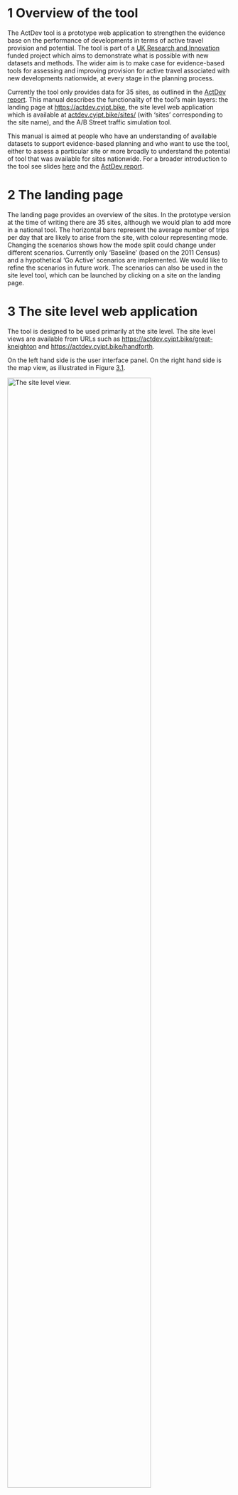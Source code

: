 <!-- Note: edits should be made to the .Rmd version of this file -->

# 1 Overview of the tool

The ActDev tool is a prototype web application to strengthen the
evidence base on the performance of developments in terms of active
travel provision and potential. The tool is part of a [UK Research and
Innovation](https://www.ukri.org/) funded project which aims to
demonstrate what is possible with new datasets and methods. The wider
aim is to make case for evidence-based tools for assessing and improving
provision for active travel associated with new developments nationwide,
at every stage in the planning process.

Currently the tool only provides data for 35 sites, as outlined in the
[ActDev report](https://actdev.cyipt.bike/report/). This manual
describes the functionality of the tool’s main layers: the landing page
at <https://actdev.cyipt.bike>, the site level web application which is
available at
[actdev.cyipt.bike/sites/](https://actdev.cyipt.bike/sites/) (with
‘sites’ corresponding to the site name), and the A/B Street traffic
simulation tool.

This manual is aimed at people who have an understanding of available
datasets to support evidence-based planning and who want to use the
tool, either to assess a particular site or more broadly to understand
the potential of tool that was available for sites nationwide. For a
broader introduction to the tool see slides
[here](https://www.robinlovelace.net/presentations/actdev-slides.html#1)
and the [ActDev report](https://actdev.cyipt.bike/report/).

# 2 The landing page

The landing page provides an overview of the sites. In the prototype
version at the time of writing there are 35 sites, although we would
plan to add more in a national tool. The horizontal bars represent the
average number of trips per day that are likely to arise from the site,
with colour representing mode. Changing the scenarios shows how the mode
split could change under different scenarios. Currently only ‘Baseline’
(based on the 2011 Census) and a hypothetical ‘Go Active’ scenarios are
implemented. We would like to refine the scenarios in future work. The
scenarios can also be used in the site level tool, which can be launched
by clicking on a site on the landing page.

# 3 The site level web application

The tool is designed to be used primarily at the site level. The site
level views are available from URLs such as
<https://actdev.cyipt.bike/great-kneighton> and
<https://actdev.cyipt.bike/handforth>.

On the left hand side is the user interface panel. On the right hand
side is the map view, as illustrated in Figure
<a href="#fig:panels">3.1</a>.

<img src="https://user-images.githubusercontent.com/1825120/110693965-f4390600-81df-11eb-8d7a-c37ea0e23f1f.png" alt="The site level view." width="80%" />
<p class="caption">
Figure 3.1: The site level view.
</p>

Key elements in the user interface panel are:

-   The **site name and description** text in the top left provides
    information on number of dwellings from planning application data
    and the average (median) commute distance for people in the
    surrounding area based on the 2011 Census, a reasonable proxy for
    likely commute distances for future residents unless the site comes
    with substantial on-site employment opportunities.
-   The **scenario button** is used to show how travel patterns could
    change. Clicking the toggle changes the travel behaviour graph to
    show how walking and cycling could grow under a scenario of high
    active travel (see report for details).
-   The **planning application link** which, when available, takes you
    to a web page showing the planning application associated with the
    site.
-   The **view simulation** button, which opens up the A/B Street
    traffic simulation link to show travel behaviour at the level of
    individual agents on the network (see the Traffic simulation section
    below for details).
-   **Key site metrics** are shown with colours ranging from good
    (green) to poor (red) levels from an active travel perspective. The
    levels associated with red/amber/red are shown when the user hovers
    over the text, as shown below (see [issue 51 in the actdev-ui
    repo](https://github.com/cyipt/actdev-ui/issues/51) for details).

![](https://user-images.githubusercontent.com/1825120/110697687-9a870a80-81e4-11eb-9e20-9874a7e2a9c4.png)

-   The **mode split graph** provides an overview of travel patterns
    associated with the site. The coloured bars show the average number
    of trips per day by different modes of travel (walking, cycling, car
    driving are shown currently) for different trip distances, based on
    2011 travel to work data reporting travel behaviour in the
    surrounding area.
-   The **site data** buttons shown the core ActDev layers described in
    the next section.
-   **Site photos** provide a visual impression of the site where
    available.

The key elements of the map element to the right of Figure
<a href="#fig:panels">3.1</a> are:

-   The site boundary, shown in light blue
-   The basemap interface in the bottom left, which allows you select
    alternative maps, e.g. the Satellite basemap to provide an
    indication of road widths.
-   Additional layers, which include the following.
    -   Destinations: this layer shows some key destinations such as
        schools, shops and hospitals in close proximity to the site
    -   Buildings: the buildings on the development site which are
        either taken from OpenStreetMap or simulated when OpenStreetMap
        data is unavailable.
    -   Applications: planning applications from the PlanIt API, which
        gives an indication of how many other large planning
        applications for new dwellings and other developments are
        planned in the surrounding area (see the StreetFocus project for
        more detailed site application data)
    -   Collisions: data on where car crashes and other types of vehicle
        collisions have taken place in the surrounding area
    -   Traffic counts: this layer provides an indication of traffic
        levels on some major roads in the map area

## 3.1 Core ActDev Layers

### 3.1.1 Desire lines

![](https://user-images.githubusercontent.com/1825120/110680868-0d868600-81d1-11eb-9342-62461b222b60.png)

The desire lines layer shows the shortest path between origins on the
site and destinations. The layer can be selected by clicking on the
‘Desire lines’ toggle in the left panel.

The purpose of the layer is to highlight the kind of trips people who
live on the site may want to make. Currently the desire lines only
include 2 types of trip:

-   Commuting trips from the 2011 Census
-   Trips to the nearest town

In future work we plan to increase the number of trip types represented
in the desire line and other travel layers. The other travel layers,
which are based on the desire lines, are the Routes and Route network
layers.

### 3.1.2 Routes

The Routes layer shows routes to destinations represented in the desire
lines layer. There are a number of route options shown in the Routes
drop-down menu:

![](https://user-images.githubusercontent.com/1825120/110682147-876b3f00-81d2-11eb-96e9-b86203ec250e.png)

-   Walking routes, showing likely walking routes according an online
    routing service
-   Cycling - quiet, showing routes that take off road paths and avoid
    busy roads wherever possible
-   Cycling - balanced, showing cycling routes from CycleStreets which
    aim to find a balance between speed and quietness
-   Cycling - fast, direct routes from CycleStreets

### 3.1.3 Route network

The route network shows the same data as the route information but at
the level of individual segments which are typically only a dozen or so
meters in length. The purpose of this layer is to highlight areas on the
network that may have high active travel volumes and places where
interventions may be needed to enable walking and cycling away from busy
roads. This use is well illustrated by comparing the route networks for
Great Kneighton, which has good walking and cycling infrastructure going
to the nearest town vs Handforth, which is surrounded by busy roads, as
illustrated in Figure <a href="#fig:rnet">3.2</a> below.

<img src="https://user-images.githubusercontent.com/1825120/110683382-d9f92b00-81d3-11eb-9ec4-8ac745637762.png" alt="Route network layer for sites Great Kneighton (left) and Handforth (right). Note the predominance of relatively quiet and therefore more cyclable routes in Great Kneighton in blue vs the busy routes that may deter people from walking and particularly cycling on key parts of the route network leading to key destinations in Handforth." width="45%" /><img src="https://user-images.githubusercontent.com/1825120/110683635-27759800-81d4-11eb-83c3-6e5b4ddf224d.png" alt="Route network layer for sites Great Kneighton (left) and Handforth (right). Note the predominance of relatively quiet and therefore more cyclable routes in Great Kneighton in blue vs the busy routes that may deter people from walking and particularly cycling on key parts of the route network leading to key destinations in Handforth." width="45%" />
<p class="caption">
Figure 3.2: Route network layer for sites Great Kneighton (left) and
Handforth (right). Note the predominance of relatively quiet and
therefore more cyclable routes in Great Kneighton in blue vs the busy
routes that may deter people from walking and particularly cycling on
key parts of the route network leading to key destinations in Handforth.
</p>

## 3.2 In site network

The purpose of this layer is to show what the layout of the travel
network is like *in the site boundaries*. This layer depends on the
availability of road data from OSM so is unavailable for sites that have
yet to be built.

## 3.3 Accessibility

This provides an overview of the accessibility of the area directly
surrounding the site, divided up into concentric rings of 1, 3 and 6 km
in radius, with the centrepoint in the centre of the site.

The figure below shows the busyness of the roads in the fast cycle route
network, in zones around Handforth Garden Village.

![](https://user-images.githubusercontent.com/361423/110861560-3af92f80-82b6-11eb-9a49-1725cac32b23.png)

## 3.4 Journey times

This layer presents data from the Department for Transport’s journey
time statistics (JTS) to key destinations.

# 4 Traffic simulation

Clicking on the ‘View simulation’ button in the left panel of the site
level view will open a new tab in your browser showing the site and
surrounding area in the A/B Street traffic simulation software (requires
a modern browser and desktop/laptop computer). The boundaries of this
simulation view are determined by common workplace destinations
associated with the surrounding area and the data in the map is taken
from OpenStreetMap.

Moving around the map in A/B Street works the same as other typical web
maps: click and drag to pan, and zoom with your mouse’s scroll wheel or
touchpad. The view becomes more detailed when you zoom in, showing
individual lanes, intersections, and agents. You can click on these
object to get more information and interact with them.

The simulation starts at 8am, running at 30x real-time speed. The
top-left panel lets you pause, change simulation speed, jump to a
particular time, or rewind to midnight. When you hover over any button,
keyboard shortcuts are shown. Pausing/resuming using the spacebar key is
particularly useful. The color scheme switches automatically at 6am and
6pm to reflect day and night.

The top-right panel lets you switch between the Baseline and Go Active
scenarios. These control the mode split of the people living in the
site. By default, only site residents are simulated, but you can enable
background traffic to simulate people living in the rest of the map and
just outside the map boundaries. This background traffic is synthesized
from 2011 census data.

The top-right panel also has shortcuts for some of the most interesting
tools. You can follow an individual person, which you can also manage by
zooming in and clicking on anybody. You can also open a layer showing
the walking and cycling activity around the map, to determine which
roads are most used by different groups of people. The cycling activity
layer breaks down throughput by roads with some sort of bike-only lane
and not, so you can find areas where bikes may be interacting with cars.
The bottom-right panel has buttons to explore more layers and examine
more data about aggregate trip patterns.

You don’t just passively watch the simulation in A/B Street unfold; you
can modify roads and intersections to try to mitigate some observed
problem. Click edit map in the top-right panel, then zoom in and click
on an individual lane or intersection. You can transform a single lane’s
type, toggling between a general-purpose travel lane, a bike-only lane,
a bus-only lane, street parking (though parking is disabled for the
ActDev simulations), or close the lane for construction. You can also
reverse the direction of a lane, implement traffic calming measures to
control speed, and define low-traffic neighborhoods that don’t allow
through-traffic. Note that changing the width of roads or number of
lanes is not yet supported. Even if a two-way cycletrack would
physically fit in the space that one driving lane takes, you cannot yet
model this type of change. This is future work.

For intersections, you can toggle stop signs to control which road has
right-of-way, and modify traffic signals in great detail, adjusting
timing and changing the movements protected and permitted by each stage
of the signal.

The simulations in A/B Street are deterministic, given the same traffic
scenario and set of map edits. This means that when you make a few edits
to the map, you can precisely compare the effects on individual people
and in aggregate. Once you’re running the simulation with some map
edits, clicking individual people, roads, intersections, and checking
the trip aggregates in the “more data” section will show a comparison
with the baseline of no map edits. Note that mode choice does not change
as a function of your edits; as many people will continue to drive, no
matter how much you improve the bike network. You can use the baseline
and go active scenarios to compare mode shift.

As a final hint, if you are using A/B Street a fair bit and want to
reduce loading times, you can [download and
install](https://a-b-street.github.io/docs/howto/index.html) the
software instead of running it in your web browser. It runs much faster
natively and does not need to constantly download new files. Once you
install it, you need to opt into downloading data for the UK sites
you’re interested in.

# 5 Providing feedback

If you have feedback on the tool please let us know in the [ActDev
questionnaire](https://forms.office.com/Pages/ResponsePage.aspx?id=qO3qvR3IzkWGPlIypTW3yyMypkiIdOJGrvs4vzE0KWxUQzY2WDhJVFNDTzk0Q1oxQlVSSkJaSUVGMi4u)
- this will be quick (around 5 minutes) to fill in and will help us
improve the tool or subsequent tools building on the approach.

If you would like to provide specific technical feedback or provide
reproducible bugs, you can do so (requires a GitHub account):

-   In the [actdev-ui issue
    tracker](https://github.com/cyipt/actdev-ui/issues) if it is a bug
    associated with the website
-   In the [actdev issue
    tracker](https://github.com/cyipt/actdev/issues) if you have a
    specific technical suggestion or would like to report a bug with the
    data

To edit this manual, click
[here](https://github.com/cyipt/actdev/edit/main/code/tests/manual.Rmd)
(requires a GitHub account).

